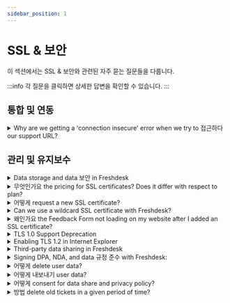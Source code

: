 ```yaml
---
sidebar_position: 1
---
```


# SSL &amp; 보안

이 섹션에서는 SSL &amp; 보안와 관련된 자주 묻는 질문들을 다룹니다.

:::info
각 질문을 클릭하면 상세한 답변을 확인할 수 있습니다.
:::


## 통합 및 연동

<details>
<summary>Why are we getting a 'connection insecure' error when we try to 접근하다 our support URL?</summary>

<p dir="ltr"><span dir="ltr" style={{ fontSize: "16px" }}>This error generally stems from improper SSL certificate configuration, leading to an unencrypted connection. To address this, ensure your SSL certificate is both up-to-date and correctly installed on your server. Additionally, verify that the URL begins with "https" instead of "http." If complications persist, consider engaging your IT team or hosting provider to rectify the SSL configuration.</span></p>
<p style={{ fontSize: "16px" }}><span style={{ fontSize: "16px" }}><span style={{ fontSize: "16px" }}><span style={{ fontSize: "16px" }}><br /></span></span></span></p>
<p style={{ fontSize: "16px" }}><span style={{ fontSize: "16px" }}><span style={{ fontSize: "16px" }}><span style={{ fontSize: "16px" }}><br /></span></span></span></p>
<p dir="ltr" style={{ fontSize: "16px" }}><span style={{ fontSize: "16px" }}><span style={{ fontSize: "16px" }}><span dir="ltr" style={{ fontSize: "16px" }}>This error may also arise due to an insecure custom/vanity URL. To rectify this, you can secure your custom URL by <a href="https://support.freshdesk.com/en/support/solutions/articles/50000005469">acquiring an SSL certificate</a> from us. Connect with us at support@freshdesk.com to obtain the SSL certificate, thereby resolving the 'connection insecure' error associated with your custom URL.</span></span></span></p>
<p dir="ltr" style={{ fontSize: "16px" }}><span style={{ fontSize: "16px" }}><span style={{ fontSize: "16px" }}><br /></span></span></p>
<p dir="ltr" style={{ fontSize: "16px" }}><span style={{ fontSize: "16px" }}><span style={{ fontSize: "16px" }}><br /></span></span></p>
<p style={{ fontSize: "16px" }}><span style={{ fontSize: "16px" }}><span dir="ltr" style={{ fontSize: "16px" }}>Here are additional troubleshooting steps to troubleshoot SSL issues:</span></span></p>
<p style={{ fontSize: "16px" }}><span style={{ fontSize: "16px" }}><span style={{ fontSize: "16px" }}><br /></span></span></p>
<p style={{ fontSize: "16px" }}><span style={{ fontSize: "16px" }}><span style={{ fontSize: "16px" }}><br /></span></span></p><ul><li style={{ fontSize: "16px" }}><span style={{ fontSize: "16px" }}><span style={{ fontSize: "16px" }}>Verify CNAME Record Values: Ensure that the CNAME record values for your custom domain are correctly configured in both your DNS provider and Freshdesk. Use tools like MX Toolbox to cross-check the records and confirm they match.</span></span></li></ul><p style={{ fontSize: "16px" }}><span style={{ fontSize: "16px" }}><span style={{ fontSize: "16px" }}><br /></span></span></p><ul><li><span style={{ fontSize: "16px" }}><span style={{ fontSize: "16px" }}>Check Existing CNAME Values in Freshdesk: Navigate to your Freshdesk settings and confirm the existing CNAME values to which your custom domain should be pointed. If you can't locate these values, it might be necessary to remove and re-add your custom domain to regenerate accurate CNAME records.</span></span></li></ul><p style={{ fontSize: "16px" }}><span style={{ fontSize: "16px" }}><span style={{ fontSize: "16px" }}><br /></span></span></p><ul><li style={{ fontSize: "16px" }}><span style={{ fontSize: "16px" }}><span style={{ fontSize: "16px" }}>Regenerate CNAME Records: In cases where CNAME records appear incorrect or mismatched, removing the custom domain from the portal and adding it back can generate fresh CNAME records. This step is especially useful if you suspect discrepancies in the records.</span></span></li></ul><p style={{ fontSize: "16px" }}><span style={{ fontSize: "16px" }}><span style={{ fontSize: "16px" }}><br /></span></span></p><ul><li style={{ fontSize: "16px" }}><span style={{ fontSize: "16px" }}><span style={{ fontSize: "16px" }}>Align Domain with New CNAME Value: Once new CNAME records are generated, ensure your custom domain is correctly pointed to the newly provided CNAME value within Freshdesk settings.</span></span></li></ul><p style={{ fontSize: "16px" }}><span style={{ fontSize: "16px" }}><span style={{ fontSize: "16px" }}><br /></span></span></p><ul><li style={{ fontSize: "16px" }}><span style={{ fontSize: "16px" }}><span style={{ fontSize: "16px" }}>Apply for SSL Certificate: With accurate CNAME records in place, reapply for an SSL certificate from within Freshdesk. This step should proceed without errors, and you'll likely see an "Awaiting Activation" message.</span></span></li></ul><p style={{ fontSize: "16px" }}><span style={{ fontSize: "16px" }}><span style={{ fontSize: "16px" }}><br /></span></span></p><ul><li style={{ fontSize: "16px" }}><span style={{ fontSize: "16px" }}><span style={{ fontSize: "16px" }}>Activation Waiting Period: After applying for the SSL certificate, be patient as it may take up to 24 hours for the SSL certificate to activate. During this time, ensure your domain settings remain unchanged for successful activation.</span></span></li></ul><p style={{ fontSize: "16px" }}><span style={{ fontSize: "16px" }}><span style={{ fontSize: "16px" }}><br /></span></span></p>
<p style={{ fontSize: "16px" }}><span style={{ fontSize: "16px" }}><span style={{ fontSize: "16px" }}><br /></span></span></p>
<p dir="ltr" style={{ fontSize: "16px" }}><span style={{ fontSize: "16px" }}><span style={{ fontSize: "16px" }}>By incorporating these additional troubleshooting steps, users will have a comprehensive guide to resolving SSL issues related to custom domains in Freshdesk.</span></span></p>
<p ><span style={{ fontSize: "16px" }}><br /></span></p>
<p><br /></p>

</details>


## 관리 및 유지보수

<details>
<summary>Data storage and data 보안 in Freshdesk</summary>

<p dir="ltr"><span rel="tempredactor"><strong>How can I be sure that my data is safe with Freshdesk? Where is the data hosted?</strong></span></p>
<p dir="ltr"><br /></p>
<p dir="ltr"><span rel="tempredactor">We take matters of data security very seriously at Freshdesk. We are hosted on the highly reliable Amazon AWS servers, that promise optimal uptime, and data security for all our customers and ticket data.&nbsp;</span></p>
<p dir="ltr"><span rel="tempredactor"><br /></span></p>
<p dir="ltr"><span rel="tempredactor">Our hosting partner is AWS and our servers are hosted in a world-class AWS data center, that is protected by biometric locks and 24-hour surveillance. We ensure that our application is always up to date with the latest security patches. All Freshdesk plans include SSL encryption to keep your data safe.</span></p>
<p dir="ltr"><br /></p>
<p><strong>How is the data stored?</strong></p>
<p><br /></p>
<p>The product is built on multi-tenant cloud architecture and every customer's data is logically segregated with a unique tenant ID so that one customer cannot access another customer data.</p>
<p><br /></p>
<p dir="ltr"><br /></p>
<p><strong>What information security controls are available / deployed?</strong></p>
<p><br /></p>
<p><strong>Data Segregation:</strong></p>
<p>Freshworks uses a multi-tenant data model to host all its applications. Each application is serviced from an individual virtual private cloud and each customer is uniquely identified by a tenant ID. The application is engineered and verified to ensure that it always fetches data only for the logged-in tenant. Per this design, no customer has access to another customer’s data.</p>
<p><br /></p>
<p><strong>Access control:</strong></p>
<p>Freshworks has an in-built authentication module where it provides the ability for customers to define user names and assign access roles. Users can be authenticated either using the authentication module within Freshworks products or via the customer’s SSO. In case customers are using our own authentication module (SSO, AD, etc..), the password rules for authentication &amp; password policy configured by them will be applied. In addition, customers can restrict support agents and customers who can log in to their support portal to certain IP addresses.</p>
<p><br /></p>
<p><strong>Encryption:</strong></p>
<p dir="ltr">All data at rest is encrypted using AES-256-bit standards with the keys being managed using AWS Key Management Service. All data in transit is encrypted. We support only TLS 1.2 and lower versions are deprecated.</p>
<p><br /></p>
<p><strong>Logs:</strong></p>
<p dir="ltr">All the events and activities are logged and monitored on a monthly basis. Application Audit Logs within the Admin console (<strong>Admin &gt;Account &gt; Audit Log</strong>) captures the user activities and configuration changes or all agents. These logs are read-only and also encrypted for protection.</p>
<p><br /></p>
<p><br /></p>
<p><strong>Can the data hosting region be moved? How long will the process take?</strong></p>
<p><br /></p>
<p dir="ltr">The hosting region can only be selected at the time of account creation, and if the data center needs to be moved to a different , you can raise a support ticket to support@freshdesk.com. The duration of the migration process depends on the amount of data that needs to be transferred.</p>
<p><br /></p>
<p><strong>Where is the data backed up? Will we lose any data?</strong></p>
<p><br /></p>
<p>All data stored and handled in Freshdesk can be backed up in two ways:</p>
<p>1. A continuous backup is maintained in different data centers to support a system failover if it were to occur in the primary data center.&nbsp;</p>
<p>2. Data is backed up to persistent storage every day and retained for the last seven days.</p>
<p><br /></p>
<p>Application logs are backed up and are maintained for a duration of one year.</p>
<p><br /></p>
<p>All backups are encrypted using AES 256-bit encryption and keys being managed through AWS Key Management Services (KMS).</p>
<p><br /></p>
<p><strong>What is the encryption type used in FD?</strong></p>
<p><br /></p>
<p dir="ltr">All data at rest is encrypted using AES-256-bit standards with the keys being managed using AWS Key Management Service. All data in transit is encrypted using HTTPS with TLS 1.2 and above.</p>
<p><br /></p>
<p><strong>What data does Freshdesk have access to? What data of ours does Freshdesk Analyze?</strong></p>
<p><br /></p>
<p>By Default, Freshdesk does not have access to any of the customer's data. In case a customer wants a Freshdesk representative to work on their account, they have to add them as an occasional agent.&nbsp;</p>
<p><br /></p>
<p>Freshdesk stores and processes customer data, where data refers to all electronic data, messages, or other material submitted to Freshdesk by the customer through the customer’s account in connection with the customer’s use of Freshdesk’s service(s). This data is processed in compliance with applicable laws and regulations for the purpose of providing services in the Freshworks product suite. As a data processor, Freshdesk performs operations or set of operations on this data in relation to services offered.</p>
<p>&nbsp;</p>
<p>&nbsp;‘Data hosted’ means data stored for the delivery of services we provide as a data processor and includes data stored for backup. ‘Data’ stated hereby is with reference to definitions specified in the provided <a href="https://www.freshworks.com/privacy/data-hosting/" rel="noreferrer" target="_blank">link</a>.</p>
<p><br /></p>
<p><strong>How do I erase all the data in my helpdesk?</strong></p>
<p><br /></p>
<p dir="ltr">Data Deletion post account termination: Any data deleted will be erased 90 days post date of <a href="https://support.freshdesk.com/support/solutions/articles/227558-can-i-completely-delete-a-contact-from-freshdesk-/" rel="noreferrer" target="_blank">termination</a>.&nbsp;</p>
<p><br /></p>
<p><strong>Do you process personal data/PII?</strong></p>
<p><br /></p>
<p>Being the data controller, the customer gets to decide what data to host/process in Freshdesk. Freshdesk processes data in accordance with your terms of service</p>
<p><br /></p>
<p><strong>What is Freshdesk’s Data Retention Policy</strong></p>
<p><br /></p>
<p dir="ltr">Data is retained as long as the customer is active and using our products. If any delete is performed by the users (agents, admin, etc…) - then the delete is immediate. However, logs will be retained. These logs would be retained for 3 months and then archived in a secure environment with no access unless explicitly approved by the senior management to comply with applicable laws. These archived logs would also be purged automatically after 21 days. The log will just contain only information about the action or event and associated details. Logs will not have any data including PII.</p>
<p><br /></p>
<p dir="ltr">Upon Account Termination, all account data will be deleted after 90 days from the date of termination. Logs will be retained as mentioned above.</p>
<p>To know about Freshworks’ Data Retention Policies, refer these pages:</p><ul><li><a href="https://www.freshworks.com/terms/" rel="noreferrer" target="_blank">Freshworks Terms of service&nbsp;</a></li><li><a href="https://www.freshworks.com/data-processing-addendum/" rel="noreferrer" target="_blank">Freshworks Data Processing Addendum&nbsp;</a></li></ul><p><br /></p>
<p><br /></p>
<p dir="ltr"><br /></p>
<p dir="ltr"><span rel="tempredactor">You can also refer to these links for more details: <a href="https://support.freshdesk.com/support/solutions/articles/50000002360-third-party-data-sharing-in-freshdesk" rel="noreferrer" target="_blank">Third party data sharing</a>,&nbsp;</span>
<span rel="tempredactor"><a href="https://www.freshworks.com/security/" rel="noreferrer noopener" target="_blank">Freshworks Security</a>,&nbsp;</span><a href="https://www.freshworks.com/privacy/data-hosting/" rel="noreferrer noopener" target="_blank"><span rel="tempredactor">Freshworks Data Hosting</span></a><span rel="tempredactor">&nbsp;and&nbsp;</span><a href="https://www.freshworks.com/privacy/gdpr/company/" rel="noreferrer noopener" target="_blank"><span rel="tempredactor">Freshworks on GDPR</span></a><span rel="tempredactor">.</span></p>

</details>

<details>
<summary>무엇인가요 the pricing for SSL certificates? Does it differ with respect to plan?</summary>

<p >SSL certificates are free for all Freshdesk accounts, across all applicable plans. </p>

</details>

<details>
<summary>어떻게 request a new SSL certificate?</summary>

<div style={{ fontSize: "16px" }}><p dir="ltr" style={{ fontSize: "16px" }}><span style={{ fontSize: "16px" }}><span dir="ltr" style={{ fontSize: "16px" }}>SSL is a form of encryption protocol that secures data between browsers and servers. SSL certificates are issued to websites &amp; web portals to ensure a safer experience for businesses &amp; customers.</span></span></p>
<p dir="ltr" style={{ fontSize: "16px" }}><span style={{ fontSize: "16px" }}><br /></span></p>
<p dir="ltr" style={{ fontSize: "16px" }}><span style={{ fontSize: "16px" }}><span dir="ltr" style={{ fontSize: "16px" }}>When you sign-up for a Freshdesk account, the default account URL, which is usually in the format&nbsp;</span>
<span dir="ltr" style={{ fontSize: "16px" }}>- <a dir="ltr" href="//yourcompanyname.freshdesk.com">yourcompanyname.freshdesk.com</a></span>
<span dir="ltr" style={{ fontSize: "16px" }}>&nbsp;is enabled with a default SSL provided by Freshdesk.&nbsp;</span></span></p>
<p dir="ltr" style={{ fontSize: "16px" }}><span style={{ fontSize: "16px" }}><br /></span></p>
<p dir="ltr" style={{ fontSize: "16px" }}><span style={{ fontSize: "16px" }}><span dir="ltr" style={{ fontSize: "16px" }}><strong >When do you need an SSL Certificate?&nbsp;</strong></span></span></p>
<p dir="ltr" style={{ fontSize: "16px" }}><span style={{ fontSize: "16px" }}><span dir="ltr" style={{ fontSize: "16px" }}>&nbsp; &nbsp;&nbsp;</span></span></p>
<p dir="ltr" style={{ fontSize: "16px" }}><span style={{ fontSize: "16px" }}><span dir="ltr" style={{ fontSize: "16px" }}>&nbsp; &nbsp; Any custom portal URL that you create for your helpdesk needs an SSL certificate to load securely (in HTTPS)</span></span></p>
<p dir="ltr" style={{ fontSize: "16px" }}><span style={{ fontSize: "16px" }}><br /></span></p>
<p dir="ltr" style={{ fontSize: "16px" }}><span style={{ fontSize: "16px" }}><span dir="ltr" style={{ fontSize: "16px" }}><strong >How do you get an SSL certificate?</strong></span><br /></span></p></div><ol style={{ fontSize: "16px" }}><li style={{ fontSize: "16px" }}><span style={{ fontSize: "16px" }}><span style={{ fontSize: "16px" }}><span dir="ltr" style={{ fontSize: "16px" }}>Go to <strong >Admin&gt;Channels&gt;Portals&gt;Select</strong> the required portal</span></span></span></li><li style={{ fontSize: "16px" }}><span style={{ fontSize: "16px" }}><span style={{ fontSize: "16px" }}><span dir="ltr" style={{ fontSize: "16px" }}>Type your custom domain under the 'Portal URL' and add the CNAME record generated by Freshdesk to your domain's DNS.&nbsp;</span></span></span><br /><br /><span style={{ fontSize: "16px" }}><span style={{ fontSize: "16px" }}><span dir="ltr" style={{ fontSize: "16px" }}><img src="#" class="fr-fic fr-dib fr-bordered fr-shadow" style={{ fontSize: "13px", fontFamily: "-apple-system, ", color: "rgb(0, 0, 0)", fontWeight: "400", textAlign: "left" }} /></span></span></span><br /><br /></li><li style={{ fontSize: "16px" }}><span style={{ fontSize: "16px" }}><span style={{ fontSize: "16px" }}><span dir="ltr" style={{ fontSize: "16px" }}>Ensure that the CNAME record is successfully published and hit <strong dir="ltr">Save.</strong></span></span></span></li><li style={{ fontSize: "16px" }}><span style={{ fontSize: "16px" }}><span style={{ fontSize: "16px" }}><span dir="ltr" style={{ fontSize: "16px" }}>The Freshworks SSL certificate will <strong dir="ltr">automatically be approved and enabled&nbsp;</strong>for your domain within 24 hours.</span></span></span></li><li style={{ fontSize: "16px" }}><span style={{ fontSize: "16px" }}><span style={{ fontSize: "16px" }}><span dir="ltr" style={{ fontSize: "16px" }}>Once the SSL certificate is enabled, the icon next to the Portal URL will turn <strong >green,</strong> indicating that your custom portal is secured.</span></span></span></li></ol><p dir="ltr">&nbsp; &nbsp; &nbsp; &nbsp; &nbsp; &nbsp;&nbsp;</p>
<p ><br /></p>
<p style={{ fontSize: "16px" }}><span style={{ fontSize: "16px" }}><span style={{ fontSize: "16px" }}><span dir="ltr" style={{ fontSize: "16px" }}>Before SSL Certificate is enabled:&nbsp;</span></span></span></p>
<p style={{ fontSize: "16px" }}><br /></p>
<p style={{ fontSize: "16px" }}><span style={{ fontSize: "16px" }}><span style={{ fontSize: "16px" }}><span dir="ltr" style={{ fontSize: "16px" }}><img src="#" style={{ fontSize: "16px" }} class="fr-fic fr-dib fr-bordered fr-shadow" /></span></span></span><br /></p>
<p style={{ fontSize: "16px", fontFamily: "Arial", color: "rgb(69, 69, 69)", fontWeight: "normal" }}><span style={{ fontSize: "16px" }}><span style={{ fontSize: "16px" }}><span dir="ltr" style={{ fontSize: "16px" }}>After SSL <span style={{ fontSize: "16px", fontFamily: "Arial", color: "rgb(0, 0, 0)", fontWeight: "400", textAlign: "left" }}>Certificate is enabled:</span>&nbsp;</span></span></span></p>
<p style={{ fontSize: "16px", fontFamily: "Arial", color: "rgb(69, 69, 69)", fontWeight: "normal" }}><br /></p>
<p style={{ fontSize: "16px", fontFamily: "Arial", color: "rgb(69, 69, 69)", fontWeight: "normal" }}><span style={{ fontSize: "16px" }}><span style={{ fontSize: "16px" }}><span dir="ltr" style={{ fontSize: "16px" }}><img src="#" style={{ fontSize: "16px" }} class="fr-fic fr-dib fr-bordered fr-shadow" /></span></span></span></p>
<p style={{ fontSize: "16px", fontFamily: "Arial", color: "rgb(69, 69, 69)", fontWeight: "normal" }}><span style={{ fontSize: "16px" }}><span style={{ fontSize: "16px" }}><span style={{ fontSize: "16px" }}><strong dir="ltr"></strong></span></span></span><br /></p>
<p ><br /></p>
<p ><br /></p>

</details>

<details>
<summary>Can we use a wildcard SSL certificate with Freshdesk?</summary>

<p>No, Freshdesk would only support SSL certificates provided by <strong>Let's encrypt</strong>, specific for your custom URL - wildcard SSL certificates are not supported. This is because all Freshdesk Accounts use the Freshdesk domain. So, we will not be able to share the public and private keys for the domain.</p>

</details>

<details>
<summary>왜인가요 the Feedback Form not loading on my website after I added an SSL certificate?</summary>

<p >When HTTPS is not used for the Feedback widget, its content would not load in a portal/website where an SSL certificate is enabled. To overcome this, please navigate to <strong dir="ltr">Admin &gt; Channels &gt; Feedback Form &gt;Toggle On the option to "Use HTTPS"</strong>.</p>
<p ><br /></p>
<p >You would have to then replace the widget code on your website with the updated widget code.</p>

</details>

<details>
<summary>TLS 1.0 Support Deprecation</summary>

<div dir="ltr"><div dir="ltr"><div dir="ltr"><div dir="ltr"><div dir="ltr"><div dir="ltr"><div dir="ltr"><div dir="ltr"><div><p style={{ fontSize: "16px" }}><span style={{ fontSize: "16px" }}>From 30th November 2016 (PST), Freshdesk will be moving away from the TLS 1.0 version and will disable the encryption protocol across all its services. The deprecation will have effects on all Freshdesk customers currently using TLS 1.0, and it is advised that you check if you're going to be affected. This solution article will walk you through steps on how you can check if this change affects your business.</span></p>
<p style={{ fontSize: "16px" }}><b id="docs-internal-guid-1d2ca38d-dfed-f61b-ea47-6d14c61bf755" style={{ fontSize: "16px" }}><br /></b></p>
<p style={{ fontSize: "16px" }}><span style={{ fontSize: "16px" }}>Described below are the compatibilities across Desktop Browsers and Mobile Operating Systems.</span></p><h2 dir="ltr" style={{ fontSize: "16px" }}><span style={{ fontSize: "16px" }}><strong>Desktop browser compatibility</strong></span></h2><p style={{ fontSize: "16px" }}><b style={{ fontSize: "16px" }}><br /></b></p>
<p style={{ fontSize: "16px" }}><span style={{ fontSize: "16px" }}><span style={{ fontSize: "16px" }}>1.</span>
<span style={{ fontSize: "16px" }}> Internet Explore</span>
<span style={{ fontSize: "16px" }}>r: Desktop versions of IE 8,9 and 10 are TLS compatible if you are running Windows 7 or higher, but not by default. Future versions of Internet Explorer are compatible by default. </span></span>
<span style={{ fontSize: "16px" }}>Achieve compatibility by following the </span><a href="https://support.freshdesk.com/solution/articles/222861-enabling-tls-1-1-and-tls-1-2-in-internet-explorer" style={{ fontSize: "16px" }} target="" rel="noreferrer noopener"><span style={{ fontSize: "16px" }}>guide here</span></a><span style={{ fontSize: "16px" }}><a href="https://support.freshdesk.com/solution/articles/222861-enabling-tls-1-1-and-tls-1-2-in-internet-explorer" style={{ fontSize: "16px" }} target="" rel="noreferrer noopener">.</a></span></p>
<p style={{ fontSize: "16px" }}><b style={{ fontSize: "16px" }}><br /></b></p>
<p style={{ fontSize: "16px" }}><span style={{ fontSize: "16px" }}><span style={{ fontSize: "16px" }}>2. </span>
<span style={{ fontSize: "16px" }}>Mozilla Firefox</span>
<span style={{ fontSize: "16px" }}>: Versions 23 through 26 are compatible, but not by default. Use about:config to enable TLS 1.1 or TLS 1.2 by updating the security.tls.version.max config value to 2 for TLS 1.1, or 3 for TLS 1.2. All future versions of Mozilla Firefox are TLS 1.0+ compatible by default.</span></span></p>
<p style={{ fontSize: "16px" }}><b style={{ fontSize: "16px" }}><br /></b></p>
<p style={{ fontSize: "16px" }}><span style={{ fontSize: "16px" }}><span style={{ fontSize: "16px" }}>3. </span>
<span style={{ fontSize: "16px" }}>Google Chrome</span>
<span style={{ fontSize: "16px" }}>: All versions of Google Chrome above version 38 are compatible by default.</span></span></p>
<p style={{ fontSize: "16px" }}><b style={{ fontSize: "16px" }}><br /></b></p>
<p style={{ fontSize: "16px" }}><span style={{ fontSize: "16px" }}><span style={{ fontSize: "16px" }}>4. </span>
<span style={{ fontSize: "16px" }}>Safari</span>
<span style={{ fontSize: "16px" }}>: Desktop Safari versions 7 and higher for OS X 10.9 (Mavericks) and higher are, compatible with TLS 1.1 and higher, by default.</span></span></p>
<p style={{ fontSize: "16px" }}><span style={{ fontSize: "16px" }}><strong><br /></strong></span></p>
<p style={{ fontSize: "16px" }}><span style={{ fontSize: "16px" }}><span style={{ fontSize: "16px" }}><strong>Verify your browser compatibility</strong></span></span></p>
<p style={{ fontSize: "16px" }}><b style={{ fontSize: "16px" }}><br /></b></p>
<p style={{ fontSize: "16px" }}><span style={{ fontSize: "16px" }}>To verify compatibility for TLS 1.1/TLS 1.2 for your browser, go to </span><a href="https://www.howsmyssl.com/" target="_blank" rel="noreferrer noopener"><span style={{ fontSize: "16px" }}>this link</span></a><span style={{ fontSize: "16px" }}> and if you are able to view a webpage shown below with the message TLS1.1/TLS1.2 Upgrade Test Passed, then your browser is compatible with Freshdesk. <strong>Internet Explorer </strong>users can achieve compatibility by following the </span><a href="https://support.freshdesk.com/solution/articles/222861-enabling-tls-1-1-and-tls-1-2-in-internet-explorer" target="" rel="noreferrer noopener"><span style={{ fontSize: "16px" }}>guide here</span></a><span style={{ fontSize: "16px" }}><a href="https://support.freshdesk.com/solution/articles/222861-enabling-tls-1-1-and-tls-1-2-in-internet-explorer" style={{ fontSize: "16px" }} target="" rel="noreferrer noopener">.</a></span>
<span style={{ fontSize: "16px" }}><br /></span></p>
<p style={{ fontSize: "16px" }}></p>
<p><img class="fr-dib fr-draggable fr-bordered" src="#" style={{ fontSize: "16px" }} /></p>
<p><br /></p>
<p><br /></p>
<p><span style={{ fontSize: "16px" }}><br /></span>
<span style={{ fontSize: "16px" }}><strong><span style={{ fontSize: "16px" }}>Mobile compatibility</span></strong></span></p>
<p style={{ fontSize: "16px" }}><b style={{ fontSize: "16px" }}><br /></b></p>
<p style={{ fontSize: "16px" }}><span style={{ fontSize: "16px" }}>Devices running Android OS versions lower than 4.1 are not compatible with TLS versions higher than 1.0. Therefore, the Freshdesk Android app will stop working on devices running these versions of the operating system. Users are advised to upgrade their operating systems to continue using the app.</span></p>
<p style={{ fontSize: "16px" }}><b style={{ fontSize: "16px" }}><br /></b></p>
<p style={{ fontSize: "16px" }}><span style={{ fontSize: "16px" }}>Devices running Android 4.1 to 4.4 need to be on version 3.5 or higher of the Android app to continue using Freshdesk. Users running Android versions 5.0 or higher will not face any issues and can continue using the existing version of the app installed on their device or upgrade to version 3.5 of the app. </span></p>
<p style={{ fontSize: "16px" }}><b style={{ fontSize: "16px" }}><br /></b></p>
<p style={{ fontSize: "16px" }}><span style={{ fontSize: "16px" }}>The iOS app will continue to work seamlessly on compatible iOS versions (iOS 8 and above).</span></p>
<p style={{ fontSize: "16px" }}><b style={{ fontSize: "16px" }}><br /></b></p>
<p style={{ fontSize: "16px" }}><span style={{ fontSize: "16px" }}>Once you have ensured that your Browser/OS will not be affected by the eventual deprecation of TLS, you can follow the steps below to run a compatibility test on your Integrations/API clients (if applicable)</span></p><h2 dir="ltr" style={{ fontSize: "16px" }}><span style={{ fontSize: "16px" }}><span style={{ fontSize: "16px" }}><strong><span style={{ fontSize: "16px" }}>Steps to check for API compatibility</span></strong></span></span></h2><ol><li dir="ltr" style={{ fontSize: "16px" }}><p dir="ltr" style={{ fontSize: "16px" }}><span style={{ fontSize: "16px" }}>Set up an API client in a test environment. This could be any software that you are using to integrate to Freshdesk or any custom integration code that you have written.</span></p></li><li dir="ltr" style={{ fontSize: "16px" }}><p dir="ltr" style={{ fontSize: "16px" }}><span style={{ fontSize: "16px" }}><span >In that test environment, change the API client's endpoint hostname from </span>
<span style={{ fontSize: "16px" }}>yourdomain.freshdesk.com</span>
<span > to </span>
<span style={{ fontSize: "16px" }}>tlstest.freshdesk.com</span>
<span >.</span></span></p></li><li dir="ltr" style={{ fontSize: "16px" }}><p dir="ltr" style={{ fontSize: "16px" }}><span style={{ fontSize: "16px" }}>If you see a '401 Unauthorized' error, then this test passed. This response means that the underlying TLS connection was successful, despite the '401 Unauthorized' error.</span></p></li><li dir="ltr" style={{ fontSize: "16px" }}><p dir="ltr" style={{ fontSize: "16px" }}><span style={{ fontSize: "16px" }}>If you instead see an error message that involves TLS or https, then the test has failed. Your API client will require adjustments or upgrades. Please check with your client's documentation on how to upgrade to TLS 1.1 or TLS 1.2 support.</span></p></li></ol><h1 dir="ltr" style={{ fontSize: "16px" }}><span style={{ fontSize: "16px" }}><strong>Example using cURL</strong></span></h1><p style={{ fontSize: "16px" }}><span style={{ fontSize: "16px" }}>This is how the output would look when connected from cURL.</span></p>
<p style={{ fontSize: "16px" }}><b style={{ fontSize: "16px" }}><br /></b></p>
<p style={{ fontSize: "16px" }}><span style={{ fontSize: "16px" }}>(The following test cases were run on cURL version 7.50.0)</span></p><h2 dir="ltr" style={{ fontSize: "16px" }}><span style={{ fontSize: "16px" }}>Failure case</span></h2><p style={{ fontSize: "16px" }}><span style={{ fontSize: "16px" }}>curl -v -XGET <a href="https://tlstest.freshdesk.com/api/v2/tickets" rel="noreferrer noopener">https://tlstest.freshdesk.com/api/v2/tickets</a> --tlsv1.0</span></p>
<p style={{ fontSize: "16px" }}><b style={{ fontSize: "16px" }}><br /></b></p>
<p style={{ fontSize: "16px" }}><span style={{ fontSize: "16px" }}>Output</span></p>
<p><br /></p><table style={{ fontSize: "16px" }}><colgroup><col width="592"></colgroup><tbody><tr style={{ fontSize: "16px" }}><td style={{ fontSize: "16px" }}><p dir="ltr" style={{ fontSize: "16px" }}><span style={{ fontSize: "16px" }}>* Server aborted the SSL handshake</span></p>
<p dir="ltr" style={{ fontSize: "16px" }}><span style={{ fontSize: "16px" }}>* Closing connection 0</span></p>
<p dir="ltr" style={{ fontSize: "16px" }}><span style={{ fontSize: "16px" }}>curl: (35) Server aborted the SSL handshake</span></p></td></tr></tbody></table><p><br /></p>
<p style={{ fontSize: "16px" }}><b style={{ fontSize: "16px" }}><br /></b></p><h2 dir="ltr" style={{ fontSize: "16px" }}><span style={{ fontSize: "16px" }}>Successful case</span></h2><p style={{ fontSize: "16px" }}><span style={{ fontSize: "16px" }}>curl -v -XGET <a href="https://tlstest.freshdesk.com/api/v2/tickets" rel="noreferrer noopener">https://tlstest.freshdesk.com/api/v2/tickets</a> --tlsv1.1</span></p>
<p style={{ fontSize: "16px" }}><b style={{ fontSize: "16px" }}><br /></b></p>
<p style={{ fontSize: "16px" }}><span style={{ fontSize: "16px" }}>Output</span></p>
<p><br /></p><table style={{ fontSize: "16px" }}><colgroup><col width="592"></colgroup><tbody><tr style={{ fontSize: "16px" }}><td style={{ fontSize: "16px" }}><p dir="ltr" style={{ fontSize: "16px" }}><span style={{ fontSize: "16px" }}>HTTP/1.1 401 Unauthorized</span></p>
<p dir="ltr" style={{ fontSize: "16px" }}><span style={{ fontSize: "16px" }}>….</span></p>
<p dir="ltr" style={{ fontSize: "16px" }}><span style={{ fontSize: "16px" }}>….</span></p>
<p dir="ltr" style={{ fontSize: "16px" }}><span style={{ fontSize: "16px" }}>* Connection #0 to host tlstest.freshdesk.com left intact</span></p>
<p dir="ltr" style={{ fontSize: "16px" }}><span style={{ fontSize: "16px" }}>{"code":"invalid_credentials","message":"You have to be logged in to perform this action."}</span></p></td></tr></tbody></table><p><br /></p>
<p style={{ fontSize: "16px" }}><b style={{ fontSize: "16px" }}><br /></b></p>
<p style={{ fontSize: "16px" }}><span style={{ fontSize: "16px" }}>If you've got any additional queries, just drop a mail to support@freshdesk.com</span></p>
<p style={{ fontSize: "16px" }}><span><span style={{ fontSize: "16px" }}><br /></span><br /></span></p></div></div></div></div></div></div></div></div></div>

</details>

<details>
<summary>Enabling TLS 1.2 in Internet Explorer</summary>

<div dir="ltr"><p><font><span style={{ fontSize: "16px" }}>If you use Internet Explorer to access Freshdesk, then you can use the following steps to make your browser compatible with TLS 1.2. </span></font><span><font size="3">To change the settings in IE 8, 9 or 10:</font></span></p>
<p><span><font size="3"><br /></font></span></p>
<p></p><ul><li><font size="3">Go to Tools and select Internet Options</font></li><li><font size="3">Select the Advanced tab in Internet Options</font></li><li><font size="3">Enable (check) TLS 1.2 and also disable (uncheck) SSL 3.0 for additional security<br /></font></li><li><font size="3">Click on Apply and OK to complete the procedure</font></li></ul><div><font size="3"><br /></font></div><div><font size="3"><p><img src="#" style={{ fontSize: "16px" }} class="fr-fil fr-dib" /></p></font></div><p></p>
<p><font><span style={{ fontSize: "16px" }}><br /></span></font></p>
<p><font><span style={{ fontSize: "16px" }}><br /></span></font></p></div>

</details>

<details>
<summary>Third-party data sharing in Freshdesk</summary>

<p><strong>Apart from freshworks are there any other parties involved in data storage or processing?</strong></p>
<p><br /></p>
<p>Freshdesk partners with organizations that adhere to global standards and regulations. These organizations include sub-processors or third-parties that Freshworks utilizes to assist in providing its products. </p>
<p><br /></p>
<p>List of sub-processors along with their role in processing and their processing location are disclosed in the following <a href="https://www.freshworks.com/privacy/sub-processor/" rel="noreferrer" target="_blank">link </a></p>
<p><br /></p>
<p><strong>Do third party platforms have access to our data?</strong></p>
<p><br /></p>
<p>Third parties only have access to data that is absolutely necessary for them to deliver their services. Further, depending on the services they avail from us, the customers have the option to opt-out of availing services from certain sub-processors. Details of the same can be discussed and mutually agreed upon.</p>
<p><br /></p>

</details>

<details>
<summary>Signing DPA, NDA, and data 규정 준수 with Freshdesk:</summary>

<p><strong>Does a DPA have to be signed?</strong></p>
<p>If you have agreed to freshworks <a href="https://www.freshworks.com/terms/" rel="noreferrer" target="_blank">terms of service</a>, which is available online on our website, it also covers the <a href="https://www.freshworks.com/data-processing-addendum/" rel="noreferrer" target="_blank">data processing addendum</a> and does not require to be signed additionally. You can find the documentation on the <a href="https://www.freshworks.com/data-processing-addendum/" rel="noreferrer" target="_blank">Freshworks security page</a>.</p>
<p><br /></p>
<p><strong>Do I need to execute a signed copy of the DPA for legal/audit records?</strong></p>
<p>In case you want an e-version (instead of online terms) to be executed, contact us at support@freshdesk.com</p>
<p><br /></p>
<p><strong>Need to sign an NDA, details?</strong></p>
<p>If you are an existing customer of Freshworks, by using our products, &nbsp;Freshworks terms of service available online on our website applies by default. In case you want a physical signed copy with special terms included from your side, contact us at support@freshdesk.com</p>
<p><br /></p>
<p><br /></p>
<p><strong>What is the audit and compliance process in Freshdesk?</strong></p>
<p dir="ltr">Freshdesk is audited annually by independent audit firms for ISO 27001, ISO 27701, SOC 2 Type 2, and VAPT. One of the objectives of getting these certifications or attestations is to be able to provide the necessary information to our customers through the audits reports by reputed and independent auditors.</p>
<p>&nbsp;</p>
<p>Therefore, we will only be able to support security evaluations by means of Security questionnaires, 3rd party audit reports, certification requests, and evaluation calls.</p>
<p><br /></p>
<p>Further, On a case to case basis where it's mandated by the law/regulations, audits and assessments shall be discussed and agreed in the contract</p>
<p><br /></p>
<p><strong>Is Freshdesk PCI Compliant?</strong></p>
<p dir="ltr">Yes, Freshdesk is PCI Compliant. Freshworks has data security controls in line with the ISO 27001 standards and is audited as per the SOC 2 Type II framework covering the security, confidentiality, and availability of trust service principles.</p>
<p><br /></p>
<p dir="ltr">Further, for running PCI compliant workloads, we work with our customers to satisfy specific use cases where we obfuscate card data that is structured in nature. Examples such as a card data on an email title( using card data masker integration), or providing encrypted fields over a form.</p>
<p><br /></p>
<p><strong>What is CCPA Compliance? Is Freshdesk CCPA Compliant?</strong></p>
<p>To an extent, Freshdesk account holders are ‘consumers’ as defined under the California Consumer Privacy Act of 2018 (“CCPA”) and Freshdesk is a ‘business’ as defined under CCPA. Thus, the following applies to every Freshdesk account holder:</p>
<p>Subject to the provisions of the CCPA, you have the right to request in the manner provided herein, for the following:</p>
<p><br /></p>
<p>a. Right to request for information about the:</p>
<p>&nbsp; - Categories of Personal Data Freshworks has collected about you.</p>
<p>&nbsp; - Specific pieces of Personal Data Freshworks has collected about you.</p>
<p>&nbsp; - Categories of sources from which the Personal Data is collected.</p>
<p>&nbsp; - Business or commercial purpose for collecting Personal Data.</p>
<p>&nbsp; - Categories of third parties with whom the business shares Personal Data.</p>
<p><br /></p>
<p>b. Right to request for deletion of any Personal Data collected about you by Freshdesk.</p>
<p>If you seek to exercise the foregoing rights to access or delete Personal Data which constitutes ‘personal information’ as defined in CCPA, please contact us at privacy@freshworks.com or write to us here. We respond to all requests we receive from you wishing to exercise your data protection rights within a reasonable timeframe in accordance with applicable data protection laws.&nbsp;</p>
<p><br /></p>
<p>By writing to us, you agree to receive communication from us seeking information from you in order to verify you to be the consumer from whom we have collected the Personal Data from and such other information as reasonably required to enable us to honor your request.</p>
<p><br /></p>
<p>The list of categories of Personal Data collected and disclosed about consumers are enlisted under the head ‘What Personal Data does Freshworks collect and why?’ and the list of categories of third parties to whom the Personal Data was or maybe made disclosed are enlisted under the head ‘Sharing of Personal Data’. Separately, Freshworks does not sell your Personal Data</p>
<p><br /></p>

</details>

<details>
<summary>어떻게 delete user data?</summary>

<p dir="ltr" style={{ fontSize: "13px", fontFamily: "-apple-system, ", color: "rgb(0, 0, 0)", fontWeight: "400", textAlign: "left" }}><span dir="ltr" style={{ fontSize: "16px" }}>In Freshdesk, a ‘delete’ or ‘export’ request from a customer must be routed via the admin, who validates if the requestor is genuine.&nbsp;</span></p>
<p dir="ltr" style={{ fontSize: "16px", fontFamily: "Arial", color: "rgb(0, 0, 0)", fontWeight: "400", textAlign: "left" }}><span style={{ fontSize: "16px" }}><span style={{ fontSize: "16px" }}><span style={{ fontSize: "16px" }}><span dir="ltr" style={{ fontSize: "16px" }}>As an administrator of your helpdesk account, you can &nbsp;</span></span></span></span></p><ul><li><a href="#Soft-delete-a-contact"><span style={{ fontSize: "16px" }}>Soft delete a contact</span></a></li><li style={{ fontSize: "16px" }}><span style={{ fontSize: "16px" }}><a href="#Hard-delete-a-contact">Hard delete a contact</a></span></li><li><a href="#Permanently-delete-the-PII-of-a-deleted-contact-who-was-previously-an-agent"><span style={{ fontSize: "16px" }}>Permanently delete the PII of a deleted contact who was previously an agent</span></a></li></ul><p><span style={{ fontSize: "16px" }}><span style={{ fontSize: "16px" }}><span style={{ fontSize: "16px" }}><br /></span></span></span></p><h3 dir="ltr" id="Soft-delete-a-contact" style={{ fontSize: "16px", fontFamily: "Arial", color: "rgb(0, 0, 0)", fontWeight: "400", textAlign: "left" }}><span style={{ fontSize: "16px" }}><span style={{ fontSize: "16px" }}><span style={{ fontSize: "16px" }}><span style={{ fontSize: "16px" }}><strong style={{ fontSize: "16px" }}>Soft delete a contact</strong></span></span></span></span></h3><p dir="ltr" style={{ fontSize: "16px", fontFamily: "Arial", color: "rgb(0, 0, 0)", fontWeight: "400", textAlign: "left" }}><span style={{ fontSize: "16px" }}><span style={{ fontSize: "16px" }}><span style={{ fontSize: "16px" }}><span style={{ fontSize: "16px" }}>To soft delete a contact in Freshdesk,</span></span></span></span></p><ol style={{ fontSize: "16px", fontFamily: "Arial", color: "rgb(0, 0, 0)", fontWeight: "400", textAlign: "left" }}><li dir="ltr" style={{ fontSize: "12pt", fontFamily: "Arial", color: "rgb(14, 16, 26)", fontWeight: "400" }}><p dir="ltr" style={{ fontSize: "16px" }}><span style={{ fontSize: "16px" }}><span style={{ fontSize: "16px" }}><span style={{ fontSize: "16px" }}><span style={{ fontSize: "16px" }}>Navigate to the left Menu bar, click on the&nbsp;</span>
<span style={{ fontSize: "16px" }}>People&nbsp;</span>
<span style={{ fontSize: "16px" }}>icon() and select the&nbsp;</span>
<span style={{ fontSize: "16px" }}>Contacts&nbsp;</span>
<span style={{ fontSize: "16px" }}>tab.&nbsp;</span></span></span></span></p></li><li dir="ltr" style={{ fontSize: "12pt", fontFamily: "Arial", color: "rgb(14, 16, 26)", fontWeight: "400" }}><p dir="ltr" style={{ fontSize: "16px" }}><span style={{ fontSize: "16px" }}><span style={{ fontSize: "16px" }}><span style={{ fontSize: "16px" }}><span style={{ fontSize: "16px" }}>Select one or more&nbsp;</span>
<span style={{ fontSize: "16px" }}>Contacts&nbsp;</span>
<span style={{ fontSize: "16px" }}>you wish to delete by clicking on the checkboxes adjacent to their name.</span></span></span></span></p></li><li dir="ltr" style={{ fontSize: "12pt", fontFamily: "Arial", color: "rgb(14, 16, 26)", fontWeight: "400" }}><p dir="ltr" style={{ fontSize: "16px" }}><span style={{ fontSize: "16px" }}><span style={{ fontSize: "16px" }}><span style={{ fontSize: "16px" }}><span style={{ fontSize: "16px" }}>Click on the&nbsp;</span>
<span style={{ fontSize: "16px" }}>Delete&nbsp;</span>
<span style={{ fontSize: "16px" }}>button on the top bar.</span></span></span></span></p></li><li dir="ltr" style={{ fontSize: "12pt", fontFamily: "Arial", color: "rgb(14, 16, 26)", fontWeight: "400" }}><p dir="ltr" style={{ fontSize: "16px" }}><span style={{ fontSize: "16px" }}><span style={{ fontSize: "16px" }}><span style={{ fontSize: "16px" }}><span style={{ fontSize: "16px" }}>Click&nbsp;</span>
<span style={{ fontSize: "16px" }}>Confirm&nbsp;</span>
<span style={{ fontSize: "16px" }}>on the prompt that appears.</span></span></span></span></p>
<p><br /></p><img src="#" style={{ fontSize: "16px" }} class="fr-fil fr-dib fr-bordered fr-shadow" alt="How to soft delete contacts in Freshdesk" /><span style={{ fontSize: "16px" }}><br /></span>
<span style={{ fontSize: "16px" }}>In case of accidental deletion, you can&nbsp;</span><a href="https://support.freshdesk.com/en/support/solutions/articles/238096-can-i-restore-a-deleted-contact-how-" style={{ fontSize: "16px" }}><span style={{ fontSize: "16px" }}>restore the contact</span></a><span style={{ fontSize: "16px" }}>&nbsp;back from the&nbsp;</span>
<span style={{ fontSize: "16px" }}>Deleted Contacts</span>
<span style={{ fontSize: "16px" }}>&nbsp;list.&nbsp;</span><br /><br /></li></ol><h3 dir="ltr" id="Hard-delete-a-contact" style={{ fontSize: "16px", fontFamily: "Arial", color: "rgb(0, 0, 0)", fontWeight: "400", textAlign: "left" }}><span style={{ fontSize: "16px" }}><span style={{ fontSize: "16px" }}><span style={{ fontSize: "16px" }}><span style={{ fontSize: "16px" }}><strong style={{ fontSize: "16px" }}>Hard delete a contact</strong></span></span></span></span></h3><p dir="ltr" style={{ fontSize: "16px", fontFamily: "Arial", color: "rgb(0, 0, 0)", fontWeight: "400", textAlign: "left" }}><span style={{ fontSize: "16px" }}><span style={{ fontSize: "16px" }}><span style={{ fontSize: "16px" }}><span style={{ fontSize: "16px" }}>To permanently delete contacts data - tickets, forums, calls &amp; profiles from Freshdesk,</span></span></span></span></p><ol style={{ fontSize: "16px", fontFamily: "Arial", color: "rgb(0, 0, 0)", fontWeight: "400", textAlign: "left" }}><li dir="ltr" style={{ fontSize: "12pt", fontFamily: "Arial", color: "rgb(14, 16, 26)", fontWeight: "400" }}><p dir="ltr" style={{ fontSize: "16px" }}><span style={{ fontSize: "16px" }}><span style={{ fontSize: "16px" }}><span style={{ fontSize: "16px" }}><span style={{ fontSize: "16px" }}>Navigate to the left Menu bar, click on the&nbsp;</span>
<span style={{ fontSize: "16px" }}>People&nbsp;</span>
<span style={{ fontSize: "16px" }}>icon() and select the&nbsp;</span>
<span style={{ fontSize: "16px" }}>Contacts&nbsp;</span>
<span style={{ fontSize: "16px" }}>tab.&nbsp;</span></span></span></span></p></li><li dir="ltr" style={{ fontSize: "12pt", fontFamily: "Arial", color: "rgb(14, 16, 26)", fontWeight: "400" }}><p dir="ltr" style={{ fontSize: "16px" }}><span style={{ fontSize: "16px" }}><span style={{ fontSize: "16px" }}><span style={{ fontSize: "16px" }}><span style={{ fontSize: "16px" }}>Click on the Filter icon () on the All Contacts</span>
<span style={{ fontSize: "16px" }}>&nbsp;</span>
<span style={{ fontSize: "16px" }}>page and select the&nbsp;</span>
<span style={{ fontSize: "16px" }}>Deleted Contacts</span>
<span style={{ fontSize: "16px" }}>&nbsp;view.</span></span></span></span></p></li><li dir="ltr" style={{ fontSize: "12pt", fontFamily: "Arial", color: "rgb(14, 16, 26)", fontWeight: "400" }}><p dir="ltr" style={{ fontSize: "16px" }}><span style={{ fontSize: "16px" }}><span style={{ fontSize: "16px" }}><span style={{ fontSize: "16px" }}><span style={{ fontSize: "16px" }}>Click on the&nbsp;</span>
<span style={{ fontSize: "16px" }}>Contact’s name&nbsp;</span>
<span style={{ fontSize: "16px" }}>you wish to delete permanently.</span></span></span></span></p></li><li dir="ltr" style={{ fontSize: "12pt", fontFamily: "Arial", color: "rgb(14, 16, 26)", fontWeight: "400" }}><p dir="ltr" style={{ fontSize: "16px" }}><span style={{ fontSize: "16px" }}><span style={{ fontSize: "16px" }}><span style={{ fontSize: "16px" }}><span style={{ fontSize: "16px" }}>Click the&nbsp;</span>
<span style={{ fontSize: "16px" }}>Delete forever&nbsp;</span>
<span style={{ fontSize: "16px" }}>button from the top bar.</span></span></span></span></p></li><li dir="ltr" style={{ fontSize: "12pt", fontFamily: "Arial", color: "rgb(14, 16, 26)", fontWeight: "400" }}><p dir="ltr" style={{ fontSize: "16px" }}><span style={{ fontSize: "16px" }}><span style={{ fontSize: "16px" }}><span style={{ fontSize: "16px" }}><span style={{ fontSize: "16px" }}>Click&nbsp;</span>
<span style={{ fontSize: "16px" }}>DELETE FOREVER&nbsp;</span>
<span style={{ fontSize: "16px" }}>on the prompt that appears.</span></span></span></span></p>
<p><br /></p><img src="#" style={{ fontSize: "16px" }} class="fr-fil fr-dib fr-bordered fr-shadow" alt="How to hard delete/permanently delete contacts in Freshdesk" /></li></ol><h3 dir="ltr" id="Permanently-delete-the-PII-of-a-deleted-contact-who-was-previously-an-agent" style={{ fontSize: "16px", fontFamily: "Arial", color: "rgb(0, 0, 0)", fontWeight: "400", textAlign: "left" }}><br /><span style={{ fontSize: "16px" }}><span style={{ fontSize: "16px" }}><span style={{ fontSize: "16px" }}><span dir="ltr" style={{ fontSize: "16px" }}><strong dir="ltr" style={{ fontSize: "16px" }}>Permanently delete the PII of a deleted contact who was previously an agent</strong></span></span></span></span></h3><p dir="ltr" style={{ fontSize: "16px", fontFamily: "Arial", color: "rgb(0, 0, 0)", fontWeight: "400", textAlign: "left" }}><span style={{ fontSize: "16px" }}><span style={{ fontSize: "16px" }}><span style={{ fontSize: "16px" }}><span style={{ fontSize: "16px" }}>If the deleted contact was previously an agent with the account, Freshdesk permanently deletes their PII(Personally Identifiable Information) such that the individual is not identifiable thereafter.&nbsp;</span></span></span></span></p>
<p dir="ltr" style={{ fontSize: "16px", fontFamily: "Arial", color: "rgb(0, 0, 0)", fontWeight: "400", textAlign: "left" }}><span style={{ fontSize: "16px" }}><span style={{ fontSize: "16px" }}><span style={{ fontSize: "16px" }}><span style={{ fontSize: "16px" }}>For business continuity, Freshdesk retains their contributions to the business, such as ticket responses, notes, knowledge base articles, forum topics/comments, support calls, surveys, automation rules, ticket templates, contacts, companies, tags, etc.</span></span></span></span></p>
<p style={{ fontSize: "16px", fontFamily: "Arial", color: "rgb(0, 0, 0)", fontWeight: "400", textAlign: "left" }}><span style={{ fontSize: "16px" }}><span style={{ fontSize: "16px" }}><span style={{ fontSize: "16px" }}><br /></span></span></span></p>
<p dir="ltr" style={{ fontSize: "13px", fontFamily: "-apple-system, ", color: "rgb(0, 0, 0)", fontWeight: "400", textAlign: "left" }}><span style={{ fontSize: "16px" }}><span style={{ fontSize: "16px" }}><span style={{ fontSize: "16px" }}><span style={{ fontSize: "16px" }}>For any further information or clarifications, please reach out to&nbsp;</span><a href="mailto:support@freshdesk.com" style={{ fontSize: "16px" }}><span style={{ fontSize: "16px" }}>support@freshdesk.com</span></a></span></span></span>
<span dir="ltr" style={{ fontSize: "16px" }}>.</span></p>

</details>

<details>
<summary>어떻게 내보내기 user data?</summary>

<p dir="ltr" style={{ fontSize: "13px", fontFamily: "-apple-system, ", color: "rgb(0, 0, 0)", fontWeight: "400", textAlign: "left" }}><span dir="ltr" style={{ fontSize: "16px" }}>In Freshdesk, a ‘delete’ or ‘export’ request from a customer must be routed via the admin, who validates if the requestor is genuine.&nbsp;</span></p>
<p dir="ltr" style={{ fontSize: "16px", fontFamily: "Arial, Helvetica, sans-serif", color: "rgb(0, 0, 0)", fontWeight: "400", textAlign: "left" }}><span style={{ fontSize: "16px" }}><span style={{ fontSize: "16px" }}><span dir="ltr" style={{ fontSize: "16px" }}>As an administrator of your Freshdesk account, here’s how you can export customer data:&nbsp;</span></span></span></p><ul><li><a href="#Customer-details-export-%C2%A0"><span style={{ fontSize: "16px" }}>Customer details export &nbsp;</span></a></li><li><a href="#Customer-ticket-export%C2%A0"><span style={{ fontSize: "16px" }}>Customer ticket export </span></a><span style={{ fontSize: "16px" }}><span style={{ fontSize: "16px" }}><br /><a href="https://docs.google.com/document/d/1adJHEohBmto1hSsCHJUy0r9-Mh9M7yXRjsKqFF2Zx14/edit#heading=h.lbvvr63n1n1n" style={{ fontSize: "16px" }}></a><br /></span></span></li></ul><h3 dir="ltr" id="Customer-details-export-&nbsp;" style={{ fontSize: "16px", fontFamily: "Arial, Helvetica, sans-serif", color: "rgb(0, 0, 0)", fontWeight: "400", textAlign: "left" }}><span style={{ fontSize: "16px" }}><span style={{ fontSize: "16px" }}><span style={{ fontSize: "16px" }}><strong style={{ fontSize: "16px" }}>Customer details export &nbsp;</strong></span></span></span></h3><ol style={{ fontSize: "16px", fontFamily: "Arial, Helvetica, sans-serif", color: "rgb(0, 0, 0)", fontWeight: "400", textAlign: "left" }}><li dir="ltr" style={{ fontSize: "12pt", fontFamily: "Arial, Helvetica, sans-serif", color: "rgb(0, 0, 0)", fontWeight: "400" }}><p dir="ltr" style={{ fontSize: "16px" }}><span style={{ fontSize: "16px" }}><span style={{ fontSize: "16px" }}><span style={{ fontSize: "16px" }}>Navigate to the&nbsp;</span>
<span style={{ fontSize: "16px" }}>People</span>
<span style={{ fontSize: "16px" }}>&nbsp;icon and click on&nbsp;</span>
<span style={{ fontSize: "16px" }}>Contacts</span>
<span style={{ fontSize: "16px" }}>.</span></span></span></p></li><li dir="ltr" style={{ fontSize: "12pt", fontFamily: "Arial, Helvetica, sans-serif", color: "rgb(0, 0, 0)", fontWeight: "400" }}><p dir="ltr" style={{ fontSize: "16px" }}><span style={{ fontSize: "16px" }}><span style={{ fontSize: "16px" }}><span style={{ fontSize: "16px" }}>Select the&nbsp;</span>
<span style={{ fontSize: "16px" }}>Export</span>
<span style={{ fontSize: "16px" }}>&nbsp;button towards your right.</span></span></span></p></li><li dir="ltr" style={{ fontSize: "12pt", fontFamily: "Arial, Helvetica, sans-serif", color: "rgb(0, 0, 0)", fontWeight: "400" }}><p dir="ltr" style={{ fontSize: "16px" }}><span style={{ fontSize: "16px" }}><span style={{ fontSize: "16px" }}><span style={{ fontSize: "16px" }}>Click on the required fields to extract customer data.</span></span></span></p></li><li dir="ltr" style={{ fontSize: "12pt", fontFamily: "Arial, Helvetica, sans-serif", color: "rgb(0, 0, 0)", fontWeight: "400" }}><p dir="ltr" style={{ fontSize: "16px" }}><span style={{ fontSize: "16px" }}><span style={{ fontSize: "16px" }}><span style={{ fontSize: "16px" }}>Select the&nbsp;</span>
<span style={{ fontSize: "16px" }}>Export</span>
<span style={{ fontSize: "16px" }}>&nbsp;button to receive an&nbsp;</span>
<span style={{ fontSize: "16px" }}>email</span>
<span style={{ fontSize: "16px" }}>&nbsp;with the export.</span></span></span></p></li></ol><p dir="ltr" style={{ fontSize: "16px", fontFamily: "Arial, Helvetica, sans-serif", color: "rgb(0, 0, 0)", fontWeight: "400", textAlign: "left" }}><span style={{ fontSize: "16px" }}><span style={{ fontSize: "16px" }}><span style={{ fontSize: "16px" }}>Additionally, you may use the&nbsp;</span><a href="https://developers.freshdesk.com/api/#view_contact" style={{ fontSize: "16px" }}><span style={{ fontSize: "16px" }}>Freshdesk API call</span></a><span style={{ fontSize: "16px" }}>&nbsp;to pull all the customers’ profile information.</span></span></span></p>
<p><br /></p>
<p><img src="#" style={{ fontSize: "16px" }} class="fr-fil fr-dib fr-bordered fr-shadow" alt="How to export customer details from Freshdesk?" /></p>
<p><br /><br /><span style={{ fontSize: "16px" }}><span style={{ fontSize: "16px" }}><span style={{ fontSize: "16px" }}><strong dir="ltr" style={{ fontSize: "16px" }}>Customer ticket export</strong>&nbsp;</span></span></span></p>
<p><br /></p><ol style={{ fontSize: "16px", fontFamily: "Arial, Helvetica, sans-serif", color: "rgb(0, 0, 0)", fontWeight: "400", textAlign: "left" }}><li dir="ltr" style={{ fontSize: "12pt", fontFamily: "Arial, Helvetica, sans-serif", color: "rgb(0, 0, 0)", fontWeight: "400" }}><p dir="ltr" style={{ fontSize: "16px" }}><span style={{ fontSize: "16px" }}><span style={{ fontSize: "16px" }}><span style={{ fontSize: "16px" }}>Navigate to&nbsp;</span>
<span style={{ fontSize: "16px" }}>Tickets</span>
<span style={{ fontSize: "16px" }}>&nbsp;tab from the menu.</span></span></span></p></li><li dir="ltr" style={{ fontSize: "12pt", fontFamily: "Arial, Helvetica, sans-serif", color: "rgb(0, 0, 0)", fontWeight: "400" }}><p dir="ltr" style={{ fontSize: "16px" }}><span style={{ fontSize: "16px" }}><span style={{ fontSize: "16px" }}><span style={{ fontSize: "16px" }}>Navigate to the&nbsp;</span>
<span style={{ fontSize: "16px" }}>Filters</span>
<span style={{ fontSize: "16px" }}>&nbsp;panel on the right, and choose the required option from the&nbsp;</span>
<span style={{ fontSize: "16px" }}>Contacts</span>
<span style={{ fontSize: "16px" }}>&nbsp;dropdown.</span></span></span></p></li><li dir="ltr" style={{ fontSize: "12pt", fontFamily: "Arial, Helvetica, sans-serif", color: "rgb(0, 0, 0)", fontWeight: "400" }}><p dir="ltr" style={{ fontSize: "16px" }}><span style={{ fontSize: "16px" }}><span style={{ fontSize: "16px" }}><span style={{ fontSize: "16px" }}>Now click on&nbsp;</span>
<span style={{ fontSize: "16px" }}>Apply</span>
<span style={{ fontSize: "16px" }}>&nbsp;button to filter tickets.</span></span></span></p></li><li dir="ltr" style={{ fontSize: "12pt", fontFamily: "Arial, Helvetica, sans-serif", color: "rgb(0, 0, 0)", fontWeight: "400" }}><p dir="ltr" style={{ fontSize: "16px" }}><span style={{ fontSize: "16px" }}><span style={{ fontSize: "16px" }}><span style={{ fontSize: "16px" }}>Click on&nbsp;</span>
<span style={{ fontSize: "16px" }}>Export</span>
<span style={{ fontSize: "16px" }}>&nbsp;button above the Filter page.</span></span></span></p></li><li dir="ltr" style={{ fontSize: "12pt", fontFamily: "Arial, Helvetica, sans-serif", color: "rgb(0, 0, 0)", fontWeight: "400" }}><p dir="ltr" style={{ fontSize: "16px" }}><span style={{ fontSize: "16px" }}><span style={{ fontSize: "16px" }}><span style={{ fontSize: "16px" }}>Select the export format, time interval, and click on the required fields to extract customer data.</span></span></span></p></li><li dir="ltr" style={{ fontSize: "12pt", fontFamily: "Arial, Helvetica, sans-serif", color: "rgb(0, 0, 0)", fontWeight: "400" }}><p dir="ltr" style={{ fontSize: "16px" }}><span style={{ fontSize: "16px" }}><span style={{ fontSize: "16px" }}><span style={{ fontSize: "16px" }}>Select the&nbsp;</span>
<span style={{ fontSize: "16px" }}>Export</span>
<span style={{ fontSize: "16px" }}>&nbsp;button to receive an&nbsp;</span>
<span style={{ fontSize: "16px" }}>email</span>
<span style={{ fontSize: "16px" }}>&nbsp;with the export.</span></span></span></p>
<p><br /></p><img src="#" style={{ fontSize: "16px" }} class="fr-fil fr-dib fr-bordered fr-shadow" alt="How to export customer ticket details from Freshdesk?" /><br /><p></p></li></ol><p dir="ltr" style={{ fontSize: "13px", fontFamily: "-apple-system, ", color: "rgb(0, 0, 0)", fontWeight: "400", textAlign: "left" }}><span style={{ fontSize: "16px" }}><span style={{ fontSize: "16px" }}><span style={{ fontSize: "16px" }}>Alternatively, you can also use the&nbsp;</span><a href="https://developers.freshdesk.com/api/#list_all_tickets" style={{ fontSize: "16px" }}><span style={{ fontSize: "16px" }}>Freshdesk API call</span></a></span></span>
<span dir="ltr" style={{ fontSize: "16px" }}>&nbsp;to export all the tickets of a customer.</span></p>

</details>

<details>
<summary>어떻게 consent for data share and privacy policy?</summary>

<p dir="ltr" style={{ fontSize: "13px", fontFamily: "-apple-system, ", color: "rgb(0, 0, 0)", fontWeight: "400", textAlign: "left" }}><span dir="ltr" style={{ fontSize: "16px" }}>As a data controller, you need to assess the data you’re collecting in ticket fields or contact fields - you must ensure this is kept to a minimum just enough to provide the necessary service or support.&nbsp;</span></p>
<p style={{ fontSize: "16px", fontFamily: "Arial, Helvetica, sans-serif", color: "rgb(0, 0, 0)", fontWeight: "400", textAlign: "left" }}><span style={{ fontSize: "16px" }}><span style={{ fontSize: "16px" }}><br /></span></span></p>
<p dir="ltr" style={{ fontSize: "16px", fontFamily: "Arial, Helvetica, sans-serif", color: "rgb(0, 0, 0)", fontWeight: "400", textAlign: "left" }}><span style={{ fontSize: "16px" }}><span style={{ fontSize: "16px" }}><span style={{ fontSize: "16px" }}>As a data processor, Freshworks performs operations or a set of functions on this data only on your authorization and in compliance with applicable regulations. If you use ‘consent’ as the basis for processing personal data and you’d like to make it more explicit, you can add a checkbox-type mandatory field to your ‘New ticket’ form.&nbsp;</span></span></span></p>
<p style={{ fontSize: "16px", fontFamily: "Arial, Helvetica, sans-serif", color: "rgb(0, 0, 0)", fontWeight: "400", textAlign: "left" }}><span style={{ fontSize: "16px" }}><span style={{ fontSize: "16px" }}><br /></span></span></p>
<p dir="ltr" style={{ fontSize: "16px", fontFamily: "Arial, Helvetica, sans-serif", color: "rgb(0, 0, 0)", fontWeight: "400", textAlign: "left" }}><span style={{ fontSize: "16px" }}><span style={{ fontSize: "16px" }}><span style={{ fontSize: "16px" }}>For those on plans other than Estate and Forest, manually display the checkbox: I consent to ABC collecting my email id, phone number, location, and IP.&nbsp;</span></span></span></p>
<p dir="ltr" style={{ fontSize: "16px", fontFamily: "Arial, Helvetica, sans-serif", color: "rgb(0, 0, 0)", fontWeight: "400", textAlign: "left" }}><span style={{ fontSize: "16px" }}><span style={{ fontSize: "16px" }}><span style={{ fontSize: "16px" }}>If you are on&nbsp;</span>
<span style={{ fontSize: "16px" }}>Estate or Forest plans</span>
<span style={{ fontSize: "16px" }}>, you can use the&nbsp;</span>
<span style={{ fontSize: "16px" }}>Portal Customization</span>
<span style={{ fontSize: "16px" }}>&nbsp;feature to state - ‘I consent to such data being shared with third parties and link it to your Terms of Service’&nbsp;</span></span></span></p>
<p style={{ fontSize: "16px", fontFamily: "Arial, Helvetica, sans-serif", color: "rgb(0, 0, 0)", fontWeight: "400", textAlign: "left" }}><span style={{ fontSize: "16px" }}><span style={{ fontSize: "16px" }}><br /></span></span></p>
<p dir="ltr" style={{ fontSize: "16px", fontFamily: "Arial, Helvetica, sans-serif", color: "rgb(0, 0, 0)", fontWeight: "400", textAlign: "left" }}><span style={{ fontSize: "16px" }}><span style={{ fontSize: "16px" }}><span style={{ fontSize: "16px" }}><span style={{ fontSize: "16px" }}><img alt="Displaying consent for data share and privacy policy in Freshdesk widget." title="Consent for data share and privacy policy in Freshdesk widget." src="#" width="624" height="637" class="fr-fic fr-dii" style={{ fontSize: "16px" }} /></span></span></span></span></p>
<p style={{ fontSize: "16px", fontFamily: "Arial, Helvetica, sans-serif", color: "rgb(0, 0, 0)", fontWeight: "400", textAlign: "left" }}><span style={{ fontSize: "16px" }}><span style={{ fontSize: "16px" }}><br /></span></span></p>
<p dir="ltr" style={{ fontSize: "13px", fontFamily: "-apple-system, ", color: "rgb(0, 0, 0)", fontWeight: "400", textAlign: "left" }}><span style={{ fontSize: "16px" }}><span style={{ fontSize: "16px" }}><span style={{ fontSize: "16px" }}>For any further information or clarifications, please reach out to&nbsp;</span><a href="mailto:support@freshdesk.com" style={{ fontSize: "16px" }}><span style={{ fontSize: "16px" }}>support@freshdesk.com</span></a></span></span>
<span dir="ltr" style={{ fontSize: "16px" }}>.</span></p>

</details>

<details>
<summary>방법 delete old tickets in a given period of time?</summary>

<p dir="ltr" style={{ fontSize: "13px", fontFamily: "-apple-system, ", color: "rgb(0, 0, 0)", fontWeight: "400", textAlign: "left" }}><span dir="ltr" style={{ fontSize: "16px" }}>GDPR mandates that personal data should not be retained for periods longer than necessary for the purposes it was collected. Additionally, we must comply if a customer decides to exercise their right to be forgotten/erased. Freshdesk provides the following options to delete customer data,</span></p>
<p class="fd-toc" style={{ fontSize: "13px", fontFamily: "Arial, Helvetica, sans-serif", color: "rgb(0, 0, 0)", fontWeight: "400", textAlign: "left" }}><span style={{ fontSize: "16px" }}><br /></span></p><ul style={{ fontSize: "13px", fontFamily: "Arial, Helvetica, sans-serif", color: "rgb(0, 0, 0)", fontWeight: "400", textAlign: "left" }}><li style={{ fontSize: "16px" }}><span style={{ fontSize: "16px" }}><a href="https://support.freshdesk.com/a/solutions/articles/50000005499/edit?lang=en&amp;portalId=74847#Delete-forever-option" style={{ fontSize: "16px" }}><span style={{ fontSize: "16px" }}>Delete forever option</span></a></span></li><li style={{ fontSize: "16px" }}><span style={{ fontSize: "16px" }}><a href="https://support.freshdesk.com/a/solutions/articles/50000005499/edit?lang=en&amp;portalId=74847#Delete-tickets-option" style={{ fontSize: "16px" }}><span style={{ fontSize: "16px" }}>Delete tickets option</span></a><a href="https://docs.google.com/document/d/1JkYHSTVmGAnLvUSgE2p2DELnf5GKQJfPY1Rn4C14zU8/edit#heading=h.i04nl6f0xx0z" style={{ fontSize: "16px" }}></a><br /><br /></span></li></ul><h3 dir="ltr" style={{ fontSize: "1.17em", fontFamily: "Arial, Helvetica, sans-serif", color: "rgb(0, 0, 0)", fontWeight: "400", textAlign: "left" }}><span style={{ fontSize: "16px" }}><span style={{ fontSize: "16px" }}><strong style={{ fontSize: "16px" }}>Delete forever option</strong></span></span></h3><p dir="ltr" style={{ fontSize: "13px", fontFamily: "Arial, Helvetica, sans-serif", color: "rgb(0, 0, 0)", fontWeight: "400", textAlign: "left" }}><span style={{ fontSize: "16px" }}><span style={{ fontSize: "16px" }}>As an administrator of your Freshdesk account, you can use the ‘Delete forever’ option under a contact’s profile to delete the contact once you receive a request for data erasure. This action will permanently delete customer information in the system and tickets/chats/calls they were part of.&nbsp;</span></span><br /><br /></p><h3 dir="ltr" style={{ fontSize: "1.17em", fontFamily: "Arial, Helvetica, sans-serif", color: "rgb(0, 0, 0)", fontWeight: "400", textAlign: "left" }}><span style={{ fontSize: "16px" }}><span style={{ fontSize: "16px" }}><strong style={{ fontSize: "16px" }}>Delete tickets option</strong></span></span></h3><p dir="ltr" style={{ fontSize: "13px", fontFamily: "Arial, Helvetica, sans-serif", color: "rgb(0, 0, 0)", fontWeight: "400", textAlign: "left" }}><span style={{ fontSize: "16px" }}><span style={{ fontSize: "16px" }}>Based on your data retention policies, if you wish to automate the deletion of tickets in the system, please use our&nbsp;</span><a href="https://developers.freshdesk.com/api/#delete_a_ticket" style={{ fontSize: "16px" }}><span style={{ fontSize: "16px" }}>‘Delete ticket’ API</span></a><span style={{ fontSize: "16px" }}>. This API moves tickets to Trash, and Freshdesk will permanently delete the tickets after 30 days. You can also periodically go to the ticket list view, filter by date, and perform a bulk-delete action.</span></span></p>
<p style={{ fontSize: "13px", fontFamily: "Arial, Helvetica, sans-serif", color: "rgb(0, 0, 0)", fontWeight: "400", textAlign: "left" }}><span style={{ fontSize: "16px" }}><br /></span></p>
<p style={{ fontSize: "13px", fontFamily: "-apple-system, ", color: "rgb(0, 0, 0)", fontWeight: "400", textAlign: "left" }}><span style={{ fontSize: "16px" }}><span style={{ fontSize: "16px" }}>For any further information or clarifications, please reach out to&nbsp;</span><a href="mailto:support@freshdesk.com" style={{ fontSize: "16px" }}><span style={{ fontSize: "16px" }}>support@freshdesk.com</span></a></span>
<span dir="ltr" style={{ fontSize: "16px" }}>.</span></p>

</details>

